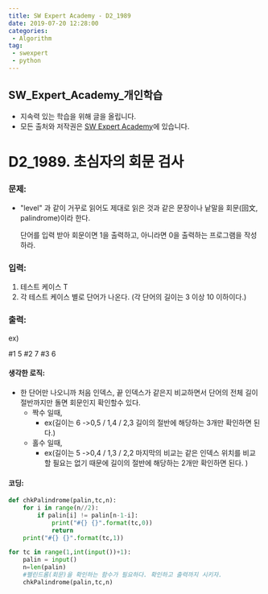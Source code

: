 ```yaml
---
title: SW Expert Academy - D2_1989
date: 2019-07-20 12:28:00
categories:
 - Algorithm
tag:
 - swexpert
 - python
---
```


## SW_Expert_Academy_개인학습

- 지속력 있는 학습을 위해 글을 올립니다.
- 모든 출처와 저작권은 [SW Expert Academy][출처]에 있습니다.



# D2_1989. 초심자의 회문 검사

### 문제:

- "level" 과 같이 거꾸로 읽어도 제대로 읽은 것과 같은 문장이나 낱말을 회문(回文, palindrome)이라 한다.

  단어를 입력 받아 회문이면 1을 출력하고, 아니라면 0을 출력하는 프로그램을 작성하라.  

### 입력:

1. 테스트 케이스 T
2. 각 테스트 케이스 별로 단어가 나온다. (각 단어의 길이는 3 이상 10 이하이다.)

### 출력:

ex)

#1 5
#2 7
#3 6



#### 생각한 로직:

- 한 단어만 나오니까 처음 인덱스, 끝 인덱스가 같은지 비교하면서 단어의 전체 길이 절반까지만 돌면 회문인지 확인할수 있다.
  - 짝수 일때,
    - ex(길이는 6 ->0,5 / 1,4 / 2,3         길이의 절반에 해당하는 3개만 확인하면 된다.)
  - 홀수 일때,
    - ex(길이는 5 ->0,4 / 1,3 / 2,2         마지막의 비교는 같은 인덱스 위치를 비교할 필요는 없기 때문에 길이의 절반에 해당하는 2개만 확인하면 된다. )



#### 코딩:

```python
def chkPalindrome(palin,tc,n):
    for i in range(n//2):
        if palin[i] != palin[n-1-i]:
            print("#{} {}".format(tc,0))
            return
    print("#{} {}".format(tc,1))

for tc in range(1,int(input())+1):
    palin = input()
    n=len(palin)
    #펠린드롬(회문)을 확인하는 함수가 필요하다. 확인하고 출력까지 시키자.
    chkPalindrome(palin,tc,n)
```



[출처]: https://www.swexpertacademy.com/